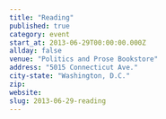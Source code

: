 ```yaml
---
title: "Reading"
published: true
category: event
start_at: 2013-06-29T00:00:00.000Z
allday: false
venue: "Politics and Prose Bookstore"
address: "5015 Connecticut Ave."
city-state: "Washington, D.C."
zip:
website:
slug: 2013-06-29-reading
---
```


